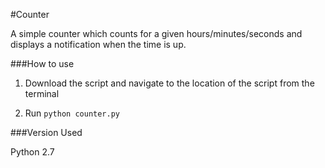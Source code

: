 #Counter

A simple counter which counts for a given hours/minutes/seconds and displays a notification when the time is up.

###How to use

1. Download the script and navigate to the location of the script from the terminal

2. Run ```python counter.py```

###Version Used

Python 2.7
